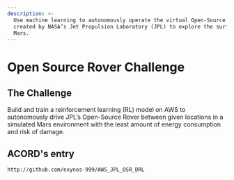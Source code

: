 ```yaml
---
description: >-
  Use machine learning to autonomously operate the virtual Open-Source Rover
  created by NASA’s Jet Propulsion Laboratory (JPL) to explore the surface of
  Mars.
---
```


# Open Source Rover Challenge

## The Challenge

Build and train a reinforcement learning \(RL\) model on AWS to autonomously drive JPL’s Open-Source Rover between given locations in a simulated Mars environment with the least amount of energy consumption and risk of damage.

## ACORD's entry

```text
http://github.com/exynos-999/AWS_JPL_OSR_DRL
```

